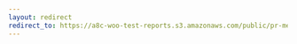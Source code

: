 ```yaml
---
layout: redirect
redirect_to: https://a8c-woo-test-reports.s3.amazonaws.com/public/pr-merge/43085/api/index.html
---
```

